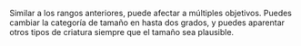 Similar a los rangos anteriores, puede afectar a múltiples objetivos. Puedes cambiar la categoría de tamaño en hasta dos grados, y puedes aparentar otros tipos de criatura siempre que el tamaño sea plausible.
